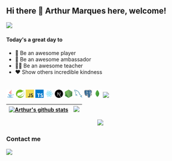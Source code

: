 ## Hi there 👋  Arthur Marques here, welcome!

![](http://estruyf-github.azurewebsites.net/api/VisitorHit?user=arthur1470&repo=arthur1470&countColorcountColor)

#### Today's a great day to

- 🦾 Be an awesome player
- 👑 Be an awesome ambassador
- 👨‍🏫 Be an awesome teacher
- ❤️ Show others incredible kindness

# 

<code><a href="https://dev.java/" target="_blank" ><img height="22" src="https://raw.githubusercontent.com/devicons/devicon/master/icons/java/java-original.svg"></a></code>
<code><a target="_blank" href="https://spring.io/"><img height="22" src="https://raw.githubusercontent.com/devicons/devicon/master/icons/spring/spring-original.svg"></a></code>
<code><a target="_blank" href="https://www.javascript.com/"><img height="22" src="https://raw.githubusercontent.com/github/explore/80688e429a7d4ef2fca1e82350fe8e3517d3494d/topics/javascript/javascript.png"></a></code>
<code><a target="_blank" href="https://www.typescriptlang.org/"><img height="22" src="https://raw.githubusercontent.com/github/explore/80688e429a7d4ef2fca1e82350fe8e3517d3494d/topics/typescript/typescript.png"></a></code>
<code><a target="_blank" href="https://reactjs.org/"><img height="22" src="https://raw.githubusercontent.com/github/explore/80688e429a7d4ef2fca1e82350fe8e3517d3494d/topics/react/react.png"></a></code>
<code><a target="_blank" href="https://nextjs.org/"><img height="22" src="https://raw.githubusercontent.com/devicons/devicon/master/icons/nextjs/nextjs-original.svg"></a></code>
<code><a target="_blank" href="https://nodejs.org/"><img height="22" src="https://raw.githubusercontent.com/github/explore/80688e429a7d4ef2fca1e82350fe8e3517d3494d/topics/nodejs/nodejs.png"></a></code>
<code><a target="_blank" href="https://www.mysql.com/"><img height="22" src="https://raw.githubusercontent.com/devicons/devicon/master/icons/mysql/mysql-original.svg"></a></code>
<code><a target="_blank" href="https://www.postgresql.org/"><img height="22" src="https://raw.githubusercontent.com/devicons/devicon/master/icons/postgresql/postgresql-original.svg"></a></code>
<code><a target="_blank" href="https://www.mongodb.com/atlas/database"><img height="22" src="https://raw.githubusercontent.com/devicons/devicon/master/icons/mongodb/mongodb-original.svg"></a></code>
<code><a target="_blank" href="https://fauna.com/"><img height="22" src="https://pbs.twimg.com/profile_images/1329818198087122947/0Q2Fs8Uj_400x400.jpg"></a></code>


| <a href="https://github.com/arthur1470/"><img src="https://github-readme-stats.vercel.app/api?username=arthur1470&show_icons=true&theme=buefy&count_private=true&hide_border=true" alt="Arthur's github stats" /></a> | <a href="https://github.com/arthur1470/"><img src="https://github-readme-stats.vercel.app/api/top-langs/?username=arthur1470&layout=compact&theme=buefy&hide_border=true" /></a> |
| ------------- | ------------- |

<div align="center"><a href="https://github.com/arthur1470?tab=repositories"><img src="https://github-readme-streak-stats.herokuapp.com/?user=arthur1470&hide_border=true" /></a></div>


### Contact me 

<a href="https://www.linkedin.com/in/arthur-marques-dev/"><img height="22" src="https://img.shields.io/badge/LinkedIn-0077B5?style=for-the-badge&logo=linkedin&logoColor=white"></a>

<!--<a href=""><img height="22" src="https://img.shields.io/badge/Discord-5865F2?style=for-the-badge&logo=discord&logoColor=white"></a> -->
